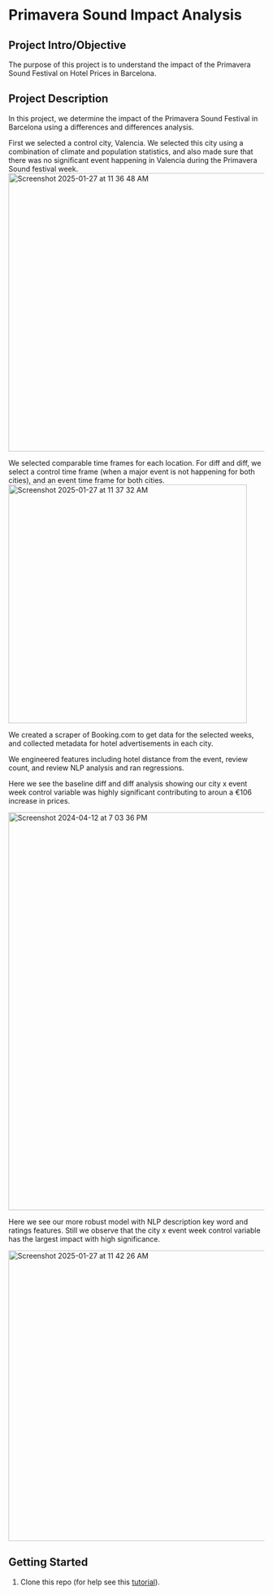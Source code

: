 
# Primavera Sound Impact Analysis

## Project Intro/Objective
The purpose of this project is to understand the impact of the Primavera Sound Festival on Hotel Prices in Barcelona. 

## Project Description
In this project, we determine the impact of the Primavera Sound Festival in Barcelona using a differences and differences analysis. 

First we selected a control city, Valencia. We selected this city using a combination of climate and population statistics, and also made sure that there was no significant event happening in Valencia during the Primavera Sound festival week. 
<img width="547" alt="Screenshot 2025-01-27 at 11 36 48 AM" src="https://github.com/user-attachments/assets/37f74074-113e-4840-858f-f9507b2af5d7" />

We selected comparable time frames for each location. For diff and diff, we select a control time frame (when a major event is not happening for both cities), and an event time frame for both cities.  
<img width="469" alt="Screenshot 2025-01-27 at 11 37 32 AM" src="https://github.com/user-attachments/assets/45e5c300-be22-478a-88f6-df37b2fb50a1" />

We created a scraper of Booking.com to get data for the selected weeks, and collected metadata for hotel advertisements in each city.

We engineered features including hotel distance from the event, review count, and review NLP analysis and ran regressions.

Here we see the baseline diff and diff analysis showing our city x event week control variable was highly significant contributing to aroun a €106 increase in prices. 

<img width="782" alt="Screenshot 2024-04-12 at 7 03 36 PM" src="https://github.com/agbennett-bse/primavera_sound_impact_analysis/assets/145025558/fc877e9a-ade0-4759-b189-9557aeb649b2">

Here we see our more robust model with NLP description key word and ratings features. Still we observe that the city x event week control variable has the largest impact with high significance.

<img width="571" alt="Screenshot 2025-01-27 at 11 42 26 AM" src="https://github.com/user-attachments/assets/df40de9c-06c1-48da-88d3-144d0cdeed4c" />


## Getting Started

1. Clone this repo (for help see this [tutorial](https://help.github.com/articles/cloning-a-repository/)).
    
